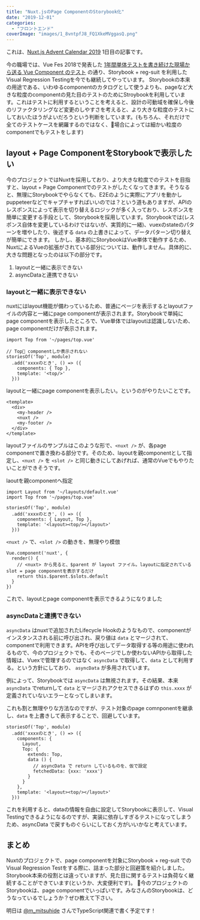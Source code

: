 ```yaml
---
title: "Nuxt.jsのPage ComponentのStorybook化"
date: "2019-12-01"
categories:
  - "フロントエンド"
coverImage: "images/1_8vntpfJ8_FQ1XkeMVggasQ.png"
---
```


これは、[Nuxt.js Advent Calendar 2019](https://qiita.com/advent-calendar/2019/nuxt-js) 1日目の記事です。

今の職場では、Vue Fes 2018で発表した [1年間単体テストを書き続けた現場から送る Vue Component のテスト](https://speakerdeck.com/tsuchikazu/vue-component-test) の通り、Storybook + reg-suit を利用したVisual Regression Testingを今でも継続してやっています。 Storybookの本来の用途である、いわゆるcomponentのカタログとして使うよりも、pageなど大きな粒度のcomponentの見た目のテストのためにStroybookを利用しています。これはテストに利用するということを考えると、設計の可動域を確保し今後のリファクタリングなど変更のしやすさを考えると、より大きな粒度のテストにしておいたほうがよいだろうという判断をしています。(もちろん、それだけで全てのテストケースを網羅するのではなく、場合によっては細かい粒度のcomponentでもテストをします)

## layout + Page ComponentをStorybookで表示したい

今のプロジェクトではNuxtを採用しており、より大きな粒度でのテストを目指すと、layout + Page Componentでのテストがしたくなってきます。そうなると、無理にStorybookでやらなくても、E2Eのように実際にアプリを動かしpuppeteerなどでキャプチャすればいいのでは？という道もありますが、APIのレスポンスによって表示を切り替えるロジックが多く入っており、レスポンスを簡単に変更する手段として、Storybookを採用しています。Storybookでは(レスポンス自体を変更しているわけではないが、実質的に一緒)、vuexのstateのパターンを増やしたり、後述する `data` の上書きによって、データパターン切り替えが簡単にできます。 しかし、基本的にStorybookはVue単体で動作するため、NuxtによるVueの拡張がされている部分については、動作しません。具体的に、大きな問題となったのは以下の部分です。

1. layoutと一緒に表示できない
2. asyncDataと連携できない

### layoutと一緒に表示できない

nuxtにはlayout機能が備わっているため、普通にページを表示するとlayoutファイルの内容と一緒にpage componentが表示されます。Storybookで単純にpage componentを表示したところで、Vue単体ではlayoutは認識しないため、page componentだけが表示されます。

```
import Top from '~/pages/top.vue'

// Top componentしか表示されない
storiesOf('Top', module)
  .add('xxxxのとき', () => ({
    components: { Top },
    template: '<top/>'
  }))
```

layoutと一緒にpage componentを表示したい。というのがやりたいことです。

```
<template>
  <div>
    <my-header />
    <nuxt />
    <my-footer />
  </div>
</template>
```

layoutファイルのサンプルはこのような形で、`<nuxt />` が、各page componentで置き換わる部分です。そのため、layoutを親componentとして指定し、`<nuxt />` を `<slot />` と同じ動きにしてあげれば、通常のVueでもやりたいことができそうです。

laoutを親componentへ指定

```
import Layout from '~/layouts/default.vue'
import Top from '~/pages/top.vue'

storiesOf('Top', module)
  .add('xxxxのとき', () => ({
    components: { Layout, Top },
    template: '<layout><top/></layout>'
  }))
```

`<nuxt />` で、`<slot />` の動きを、無理やり模倣

```
Vue.component('nuxt', {
  render() {
    // <nuxt> から見ると、$parent が layout ファイル。layoutに指定されているslot = page componentを表示するだけ
    return this.$parent.$slots.default
  }
})
```

これで、layoutとpage componentを表示できるようになりました

### asyncDataと連携できない

`asyncData` はnuxtで追加されたLifecycle Hookのようなもので、componentがインスタンスされる前に呼び出され、戻り値は `data` とマージされて、componentで利用できます。APIを呼び出してデータ取得する等の用途に使われるもので、今のプロジェクトでも、そのページでしか使わないAPIから取得した情報は、Vuexで管理するのではなく `asyncData` で取得して、`data` として利用する。という方針にしており、 `asyncData` が多用されています。

例によって、Storybookでは `asyncData` は無視されます。その結果、本来 `asyncData` でreturnして `data` とマージされアクセスできるはずの `this.xxxx` が定義されていないエラーとなってしまいます。

これも割と無理やりな方法なのですが、テスト対象のpage comnponentを継承し、`data` を上書きして表示することで、回避しています。

```
storiesOf('Top', module)
  .add('xxxxのとき', () => ({
    components: {
      Layout,
      Top: {
        extends: Top,
        data () {
          // asyncData で return しているものを、仮で設定
          fetchedData: {xxx: 'xxxx'}
        }
      }
    },
    template: '<layout><top/></layout>'
  }))
```

これを利用すると、dataの情報を自由に設定してStorybookに表示して、Visual Testingできるようになるのですが、実装に依存しすぎるテストになってしまうため、asyncData で戻すものぐらいにしておく方がいいかなと考えています。

## まとめ

Nuxtのプロジェクトで、page componentを対象にStorybook + reg-suit での Visual Regression Testをする際に、詰まった部分と回避策を紹介しました。Storybook本来の役割とは違っていますが、見た目に関するテストは負荷なく継続することができています(というか、大変便利です)。 今のプロジェクトのStorybookは、page componentでいっぱいです。みなさんのStorybookは、どうなっているでしょうか？ぜひ教えて下さい。

明日は [@m\_mitsuhide](https://qiita.com/m_mitsuhide) さんでTypeScript関連で書く予定です！
